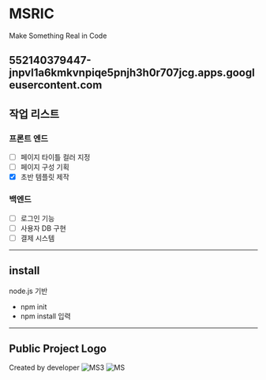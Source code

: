 # MSRIC
Make Something Real in Code

552140379447-jnpvl1a6kmkvnpiqe5pnjh3h0r707jcg.apps.googleusercontent.com
--------
## 작업 리스트

### 프론트 엔드
* [ ] 페이지 타이틀 컬러 지정
* [ ] 페이지 구성 기획
* [x] 초반 템플릿 제작

### 백엔드
* [ ] 로그인 기능
* [ ] 사용자 DB 구현
* [ ] 결제 시스템

--------
## install
node.js 기반
- npm init
- npm install 입력

---------

## Public Project Logo
Created by developer
![MS3](https://github.com/FURY312/MSRIC/assets/79848348/fc5da6c0-f3a7-46c2-ae6f-47b2aebd44df)
![MS](https://github.com/FURY312/MSRIC/assets/79848348/dd27784f-96f3-4c91-ac55-7ad0a2aaa876)
